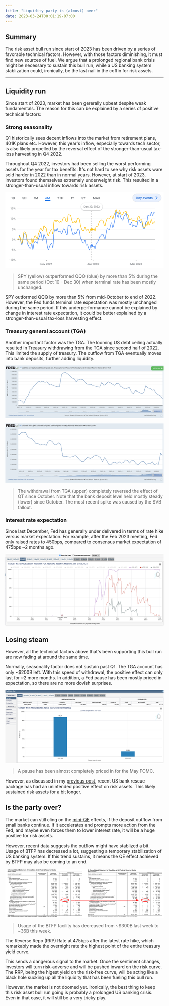 ```yaml
---
title: "Liquidity party is (almost) over"
date: 2023-03-24T00:01:19-07:00
---
```


## Summary

The risk asset bull run since start of 2023 has been driven by a series of favorable technical factors. However, with those factors diminishing, it must find new sources of fuel. We argue that a prolonged regional bank crisis might be necessary to sustain this bull run, while a US banking system stablization could, ironically, be the last nail in the coffin for risk assets.

---

## Liquidity run

Since start of 2023, market has been gererally upbeat despite weak fundamentals. The reason for this can be explained by a series of positive technical factors:

### Strong seasonality

Q1 historically sees decent inflows into the market from retirement plans, 401K plans etc. However, this year's inflow, especially towards tech sector, is also likely propelled by the reversal effect of the stronger-than-usual tax-loss harvesting in Q4 2022.

Throughout Q4 2022, investors had been selling the worst performing assets for the year for tax benefits. It's not hard to see why risk assets ware sold harder in 2022 than in normal years. However, at start of 2023, investors found themselves extremely underweight risk. This resulted in a stronger-than-usual inflow towards risk assets.

![SPY vs QQQ](https://raw.githubusercontent.com/zyw229/zyw229.github.io/main/contents/macro002/image001.png)

> SPY (yellow) outperformed QQQ (blue) by more than 5% during the same period (Oct 10 - Dec 30) when terminal rate has been mostly unchanged.

SPY outformed QQQ by more than 5% from mid-October to end of 2022. However, the Fed funds terminal rate expectation was mostly unchanged during the same period. If this underperformance cannot be explained by change in interest rate expectation, it could be better explained by a stronger-than-usual tax-loss harvesting effect.

### Treasury general account (TGA)

Another important factor was the TGA. The looming US debt ceiling actually resulted in Treasury withdrawing from the TGA since second half of 2022. This limited the supply of treasury. The outflow from TGA eventually moves into bank deposits, further adding liquidity.

![TGA](https://raw.githubusercontent.com/zyw229/zyw229.github.io/main/contents/macro002/image002.png)

![Bank deposit](https://raw.githubusercontent.com/zyw229/zyw229.github.io/main/contents/macro002/image003.png)

> The withdrawal from TGA (upper) completely reversed the effect of QT since October. Note that the bank deposit level held mostly steady (lower) since October. The most recent spike was caused by the SVB fallout.

### Interest rate expectation

Since last December, Fed has generally under delivered in terms of rate hike versus market expectation. For example, after the Feb 2023 meeting, Fed only raised rates to 450bps, compared to consensus market expectation of 475bps ~2 months ago.

![Feb 2023 meeting](https://raw.githubusercontent.com/zyw229/zyw229.github.io/main/contents/macro002/image004.png)

## Losing steam

However, all the technical factors above that's been supporting this bull run are now fading at around the same time.

Normally, seasonality factor does not sustain past Q1. The TGA account has only ~$200B left. With this speed of withdrawal, the positive effect can only last for ~2 more months. In addition, a Fed pause has been mostly priced in expectation, so there are no more dovish surprises.

![May 2023 meeting](https://raw.githubusercontent.com/zyw229/zyw229.github.io/main/contents/macro002/image005.png)

> A pause has been almost completely priced in for the May FOMC.

However, as discussed in my [previous post](https://zyw229.github.io/posts/macro001/), recent US bank rescue package has had an unintended positive effect on risk assets. This likely sustained risk assets for a bit longer.

## Is the party over?

The market can still cling on the [mini-QE](https://zyw229.github.io/posts/macro001/) effects, if the deposit outflow from small banks continue. If it accelerates and prompts more action from the Fed, and maybe even forces them to lower interest rate, it will be a huge positive for risk assets.

However, recent data suggests the outflow might have stablized a bit. Usage of BTFP has decreased a lot, suggesting a temporary stabilization of US banking system. If this trend sustains, it means the QE effect achieved by BTFP may also be coming to an end.

![BTFP usage](https://raw.githubusercontent.com/zyw229/zyw229.github.io/main/contents/macro002/image006.png)

> Usage of the BTFP facility has decreased from ~$300B last week to ~36B this week.

The Reverse Repo (RRP) Rate at 475bps after the latest rate hike, which remarkably made the overnight rate the highest point of the entire treasury yield curve.

This sends a dangerous signal to the market. Once the sentiment changes, investors will turn risk-adverse and will be pushed inward on the risk curve. The RRP, being the higest yield on the risk-free curve, will be acting like a black hole sucking up all the liquidity that has been fueling this bull run.

However, the market is not doomed yet. Ironically, the best thing to keep this risk asset bull run going is probably a prolonged US banking crisis. Even in that case, it will still be a very tricky play.
